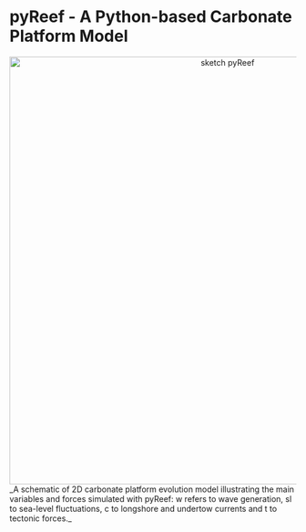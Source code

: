 
pyReef - A Python-based Carbonate Platform Model
=====

<div align="center">
    <img width=750 src="https://github.com/pyReef-model/pyReef/blob/master/Test/data/pyReef_sketch.png" alt="sketch pyReef" title="sketch of pyReef range of models."</img>
</div>
_A schematic of 2D carbonate platform evolution model illustrating the main variables and forces simulated with pyReef: w refers to wave generation, sl to sea-level fluctuations, c to longshore and undertow currents and t to tectonic forces._
